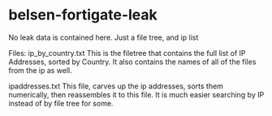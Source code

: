 # belsen-fortigate-leak

No leak data is contained here.  Just a file tree, and ip list

Files:
ip_by_country.txt 
  This is the filetree that contains the full list of IP Addresses, sorted by Country.  It also contains the names of all of the files from the ip as well.

ipaddresses.txt
  This file, carves up the ip addresses, sorts them numerically, then reassembles it to this file.  It is much easier searching by IP instead of by file tree for some.
